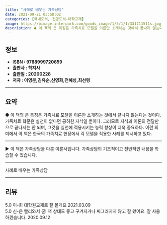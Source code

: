 ```yaml
---
title: "사례로 배우는 가족상담"
date: 2021-09-21 03:58:02
categories: [국내도서, 전공도서-대학교재]
image: https://bimage.interpark.com/goods_image/1/5/1/1/331711511s.jpg
description: ● 이 책의 큰 특징은 가족치료 모델을 이론만 소개하는 것에서 끝나지 않는다는 것이다. 가족치료 학문은 실천이 없다면 공허한 지식일 뿐이다. 그러므로 지식과 이론의 전달만으로 끝나서는 안 되며, 그것을 실천에 적용시키는 능력 향상이 더욱 중요하다. 이런 의미에서 이 책은 한국의 가족치
---
```


## **정보**

- **ISBN : 9788999720659**
- **출판사 : 학지사**
- **출판일 : 20200228**
- **저자 : 이영분,김유순,신영화,전혜성,최선령**

------



## **요약**

●  이 책의 큰 특징은 가족치료 모델을 이론만 소개하는 것에서 끝나지 않는다는 것이다. 가족치료 학문은 실천이 없다면 공허한 지식일 뿐이다. 그러므로 지식과 이론의 전달만으로 끝나서는 안 되며, 그것을 실천에 적용시키는 능력 향상이 더욱 중요하다. 이런 의미에서 이 책은 한국의 가족치료 현장에서 각 모델을 적용한 사례를 제시하고 있다.

------

▶ 이 책은 가족상담을 다룬 이론서입니다. 가족상담의 기초적이고 전반적인 내용을 학습할 수 있습니다.

------


사례로 배우는 가족상담 

------


## **리뷰** 

5.0 이-희 대학원교재로 잘 볼게요 2021.03.09 <br/>5.0 신-은 빨리와서 굳! 책 상태도 좋고 구겨지거나 찌그러지지 않고 잘 왔어요. 잘 사용하겠습니다. 2020.09.12 <br/>